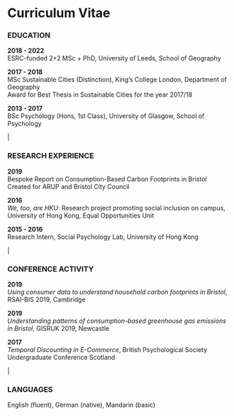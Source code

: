 # Curriculum Vitae

### EDUCATION

**2018 - 2022**<br/>
ESRC-funded 2+2 MSc + PhD, University of Leeds, School of Geography  


**2017 - 2018**<br/>
MSc Sustainable Cities (Distinction), King’s College London, Department of Geography  
Award for Best Thesis in Sustainable Cities for the year 2017/18


**2013 - 2017**<br/>
BSc Psychology (Hons, 1st Class), University of Glasgow, School of Psychology

|

### RESEARCH EXPERIENCE

**2019**<br/>
Bespoke Report on Consumption-Based Carbon Footprints in Bristol Created for ARUP and Bristol City Council

**2016**<br/>
*We, too, are HKU*: Research project promoting social inclusion on campus, University of Hong Kong, Equal Opportunities Unit

**2015 - 2016**<br/>
Research Intern, Social Psychology Lab, University of Hong Kong

|

### CONFERENCE ACTIVITY

**2019**<br/>
*Using consumer data to understand household carbon footprints in Bristol*, RSAI-BIS 2019, Cambridge

**2019**<br/>
*Understanding patterns of consumption-based greenhouse gas emissions in Bristol*, GISRUK 2019, Newcastle

**2017**<br/>
*Temporal Discounting in E-Commerce*, British Psychological Society Undergraduate Conference Scotland

|

### LANGUAGES
English (fluent), German (native), Mandarin (basic)
<br/>
